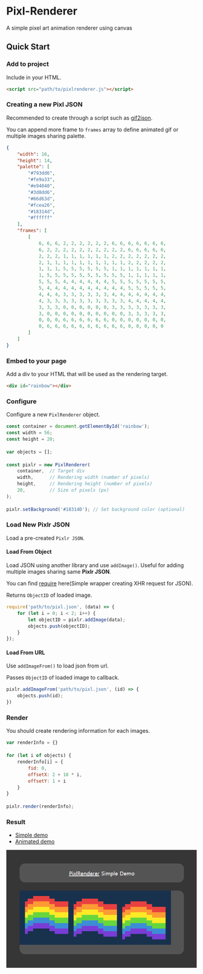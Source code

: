# Pixl-Renderer

A simple pixel art animation renderer using canvas

## Quick Start

### Add to project

Include in your HTML.

```html
<script src="path/to/pixlrenderer.js"></script>
```

### Creating a new Pixl JSON

Recommended to create through a script such as [gif2json](gif2json/README.md).

You can append more frame to `frames` array to define animated gif or multiple images sharing palette.

```json
{
    "width": 16,
    "height": 14,
    "palette": [
        "#793dd6",
        "#fe9a33",
        "#e94040",
        "#3d8dd6",
        "#66d63d",
        "#fcea26",
        "#18314d",
        "#ffffff"
    ],
    "frames": [
        [
            6, 6, 6, 2, 2, 2, 2, 2, 2, 6, 6, 6, 6, 6, 6, 6,
            6, 2, 2, 2, 2, 2, 2, 2, 2, 2, 2, 6, 6, 6, 6, 6,
            2, 2, 2, 1, 1, 1, 1, 1, 1, 2, 2, 2, 2, 2, 2, 2,
            2, 1, 1, 1, 1, 1, 1, 1, 1, 1, 1, 2, 2, 2, 2, 2,
            1, 1, 1, 5, 5, 5, 5, 5, 5, 1, 1, 1, 1, 1, 1, 1,
            1, 5, 5, 5, 5, 5, 5, 5, 5, 5, 5, 1, 1, 1, 1, 1,
            5, 5, 5, 4, 4, 4, 4, 4, 4, 5, 5, 5, 5, 5, 5, 5,
            5, 4, 4, 4, 4, 4, 4, 4, 4, 4, 4, 5, 5, 5, 5, 5,
            4, 4, 4, 3, 3, 3, 3, 3, 3, 4, 4, 4, 4, 4, 4, 4,
            4, 3, 3, 3, 3, 3, 3, 3, 3, 3, 3, 4, 4, 4, 4, 4,
            3, 3, 3, 0, 0, 0, 0, 0, 0, 3, 3, 3, 3, 3, 3, 3,
            3, 0, 0, 0, 0, 0, 0, 0, 0, 0, 0, 3, 3, 3, 3, 3,
            0, 0, 0, 6, 6, 6, 6, 6, 6, 0, 0, 0, 0, 0, 0, 0,
            0, 6, 6, 6, 6, 6, 6, 6, 6, 6, 6, 0, 0, 0, 0, 0
        ]
    ]
}
```

### Embed to your page

Add a div to your HTML that will be used as the rendering target.

```html
<div id="rainbow"></div>
```

### Configure

Configure a new `PixlRenderer` object.

```js
const container = document.getElementById('rainbow');
const width = 56;
const height = 20;

var objects = [];

const pixlr = new PixlRenderer(
    container,  // Target div
    width,      // Rendering width (number of pixels)
    height,     // Rendering height (number of pixels)
    20,         // Size of pixels (px)
);

pixlr.setBackground('#18314D'); // Set background color (optional)
```

### Load New Pixlr JSON

Load a pre-created `Pixlr JSON`.

#### Load From Object

Load JSON using another library and use `addImage()`. Useful for adding multiple images sharing same **Pixlr JSON**.

You can find [require](docs/scripts/loader.js) here(Simple wrapper creating XHR request for JSON).

Returns `ObjectID` of loaded image.

```js
require('path/to/pixl.json', (data) => {
    for (let i = 0; i < 2; i++) {
        let objectID = pixlr.addImage(data);
        objects.push(objectID);
    }
});
```

#### Load From URL

Use `addImageFrom()` to load json from url.

Passes `ObjectID` of loaded image to callback.

```js
pixlr.addImageFrom('path/to/pixl.json', (id) => {
    objects.push(id);
})
```

### Render

You should create rendering information for each images.

```js
var renderInfo = {}

for (let i of objects) {
    renderInfo[i] = {
        fid: 0,
        offsetX: 2 + 18 * i,
        offsetY: 1 + i
    }
}

pixlr.render(renderInfo);
```

### Result

* [Simple demo](https://nyan.aquai.ro/simple.html)
* [Animated demo](https://nyan.aquai.ro)

![sdemo](images/simple_demo.png)